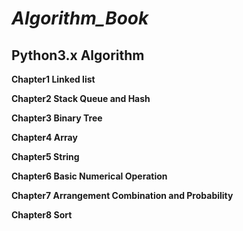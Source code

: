 # ***Algorithm_Book***
## **Python3.x Algorithm**


**Chapter1 Linked list**


**Chapter2 Stack Queue and Hash**


**Chapter3 Binary Tree**


**Chapter4 Array**


**Chapter5 String**


**Chapter6 Basic Numerical Operation**


**Chapter7 Arrangement Combination and Probability**


**Chapter8 Sort**

